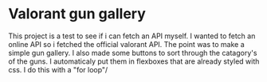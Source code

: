 # Valorant gun gallery

This project is a test to see if i can fetch an API myself. I wanted to fetch an online API so i fetched the official valorant API. The point was to make a simple gun gallery. I also made some buttons to sort through the catagory's of the guns. I automaticaly put them in flexboxes that are already styled with css. I do this with a "for loop"/
